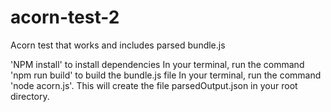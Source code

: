# acorn-test-2
Acorn test that works and includes parsed bundle.js

'NPM install' to install dependencies
In your terminal, run the command 'npm run build' to build the bundle.js file
In your terminal, run the command 'node acorn.js'. This will create the file parsedOutput.json in your root directory.
